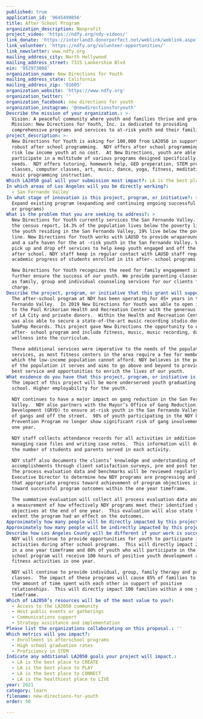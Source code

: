 ```yaml
---
published: true
application_id: '9645499856'
title: After School Program
organization_description: Nonprofit
project_video: 'https://ndfy.org/ndy-videos/'
link_donate: 'https://interland3.donorperfect.net/weblink/weblink.aspx?name=E192522&id=8'
link_volunteer: 'https://ndfy.org/volunteer-opportunities/'
link_newsletter: www.ndfy.org
mailing_address_city: North Hollywood
mailing_address_street: 7315 Lankershim Blvd
ein: '952973008'
organization_name: New Directions for Youth
mailing_address_state: California
mailing_address_zip: '91605'
organization_website: 'https://www.ndfy.org'
organization_twitter: ''
organization_facebook: new directions for youth
organization_instagram: '@newdirectionsforyouth'
Describe the mission of your organization.: >-
  Vision: A peaceful community where youth and families thrive and grow.
  Mission: New Directions for Youth, Inc. is dedicated to providing
  comprehensive programs and services to at-risk youth and their families. 
project_description: >-
  New Directions for Youth is asking for 100,000 from LA2050 in support of its
  robust after school programming.  NDY offers after school programming for at
  risk low income youth at no cost.  At New Directions, youth are able to
  participate in a multitude of various programs designed specifically for their
  needs.  NDY offers tutoring, homework help, GED preperation, STEM programming
  classes, computer classes, art, music, dance, yoga, fitness, meditation, and
  music programming instruction. 
Which LA2050 goal will your submission most impact?: LA is the best place to LEARN
In which areas of Los Angeles will you be directly working?:
  - San Fernando Valley
In what stage of innovation is this project, program, or initiative?: >-
  Expand existing program (expanding and continuing ongoing successful projects
  or programs)
What is the problem that you are seeking to address?: >
  New Directions for Youth currently services the San Fernando Valley. Based on
  the census report, 14.3% of the population lives below the poverty line. Of
  the youth residing in the San Fernando Valley, 19% live below the poverty
  line. New Directions for Youth works with LAUSD to provide wraparound services
  and a safe haven for the at -risk youth in the San Fernando Valley. We provide
  pick up and drop off services to help keep youth engaged and off the streets
  after school. NDY staff keep in regular contact with LAUSD staff regarding
  academic progress of students enrolled in its after- school programs.  

  New Directions for Youth recognizes the need for family engagement in order to
  further ensure the success of our youth. We provide parenting classes, as well
  as family, group and individual counseling services for our clients free of
  charge. 
Describe the project, program, or initiative that this grant will support to address the problem identified.: >
  The after-school program at NDY has been operating for 45+ years in the San
  Fernando Valley.  In 2019 New Directions for Youth was able to open its doors
  to the Paul Krikorian Health and Recreation Center with the generous donations
  of LA City and private donors.  Within the Health and Recreation Center NDY
  was also able to secure a state-of-the-art music recording studio donated by
  SubPop Records. This project gave New Directions the opportunity to expand its
  after- school program and include fitness, music, music recording, dance and
  wellness into the curriculum.  

  These additional services were imperative to the needs of the population NDY
  services, as most fitness centers in the area require a fee for membership
  which the low-income population cannot afford. NDY believes in the potential
  of the population it serves and aims to go above and beyond to provide the
  best service and opportunities to enrich the lives of our youth. 
What evidence do you have that this project, program, or initiative is or will be successful, and how will you define and measure success?: >
  The impact of this project will be more underserved youth graduating from high
  school. Higher employability for the youth.  

  NDY continues to have a major impact on gang reduction in the San Fernando
  Valley.  NDY also partners with the Mayor’s Office of Gang Reduction, Youth
  Development (GRYD) to ensure at-risk youth in the San Fernando Valley stay out
  of gangs and off the street.  98% of youth participating in the NDY Gang
  Prevention Program no longer show significant risk of gang involvement after
  one year.

  NDY staff collects attendance records for all activities in addition to
  managing case files and writing case notes.  This information will document
  the number of students and parents served in each activity.  

  NDY staff also documents the clients’ knowledge and understanding of their
  accomplishments through client satisfaction surveys, pre and post testing. 
  The process evaluation data and benchmarks will be reviewed regularly by the
  Executive Director to determine how NDY programs are progressing and to ensure
  that appropriate progress toward achievement of program objectives is on track
  toward successful program outcomes within the one year timeframe.   

  The summative evaluation will collect all process evaluation data and provide
  a measurement of how effectively NDY programs meet their identified goals and
  objectives at the end of one year.  This evaluation will also state to what
  extent the program had an effect on the outcomes.  
Approximately how many people will be directly impacted by this project, program, or initiative?: '650'
Approximately how many people will be indirectly impacted by this project, program, or initiative?: '3000'
Describe how Los Angeles County will be different if your work is successful.: >
  NDY will continue to provide opportunities for youth to participate in healthy
  activities during after school programs.  This will directly impact 250 youth
  in a one year timeframe and 80% of youth who will participate in the after
  school program will receive 100 hours of positive youth development and
  fitness activities in one year. 

  NDY will continue to provide individual, group, family therapy and parenting
  classes.  The impact of these programs will cause 85% of families to increase
  the amount of time spent with each other in support of positive
  relationships.  This will directly impact 100 families within a one year
  timeframe.
Which of LA2050’s resources will be of the most value to you?:
  - Access to the LA2050 community
  - Host public events or gatherings
  - Communications support
  - Strategy assistance and implementation
Please list the organizations collaborating on this proposal.: ''
Which metrics will you impact?:
  - Enrollment in afterschool programs
  - High school graduation rates
  - Proficiency in STEM
Indicate any additional LA2050 goals your project will impact.:
  - LA is the best place to CREATE
  - LA is the best place to PLAY
  - LA is the best place to CONNECT
  - LA is the healthiest place to LIVE
year: 2021
category: learn
filename: new-directions-for-youth
order: 50

---
```

